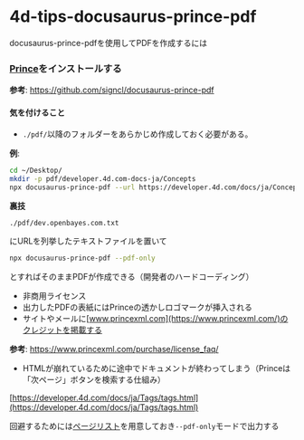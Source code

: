 # 4d-tips-docusaurus-prince-pdf
docusaurus-prince-pdfを使用してPDFを作成するには

### [Prince](https://www.princexml.com/download/)をインストールする

**参考**: https://github.com/signcl/docusaurus-prince-pdf

#### 気を付けること

* `./pdf/`以降のフォルダーをあらかじめ作成しておく必要がある。

**例**:

```sh
cd ~/Desktop/
mkdir -p pdf/developer.4d.com-docs-ja/Concepts
npx docusaurus-prince-pdf --url https://developer.4d.com/docs/ja/Concepts/error-handling.html --selector 'div.docs-prevnext > a.docs-next' --output doc.pdf
```

**裏技**

```
./pdf/dev.openbayes.com.txt
```

にURLを列挙したテキストファイルを置いて

```sh
npx docusaurus-prince-pdf --pdf-only 
```

とすればそのままPDFが作成できる（開発者のハードコーディング）

* 非商用ライセンス
* 出力したPDFの表紙にはPrinceの透かしロゴマークが挿入される
* サイトやメールに[www.princexml.com](https://www.princexml.com/)のクレジットを掲載する

**参考**: https://www.princexml.com/purchase/license_faq/

* HTMLが崩れているために途中でドキュメントが終わってしまう（Princeは「次ページ」ボタンを検索する仕組み）

[https://developer.4d.com/docs/ja/Tags/tags.html](https://developer.4d.com/docs/ja/Tags/tags.html)

回避するためには[ページリスト](/dev.openbayes.com.txt)を用意しておき`--pdf-only`モードで出力する
